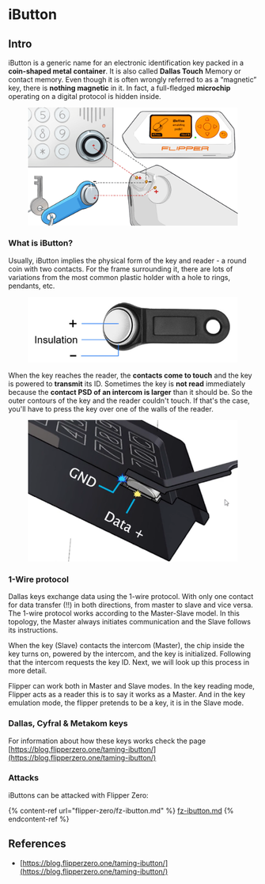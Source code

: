 # iButton


## Intro

iButton is a generic name for an electronic identification key packed in a **coin-shaped metal container**. It is also called **Dallas Touch** Memory or contact memory. Even though it is often wrongly referred to as a “magnetic” key, there is **nothing magnetic** in it. In fact, a full-fledged **microchip** operating on a digital protocol is hidden inside.

<figure><img src="../../.gitbook/assets/image (915).png" alt=""><figcaption></figcaption></figure>

### What is iButton? <a href="#what-is-ibutton" id="what-is-ibutton"></a>

Usually, iButton implies the physical form of the key and reader - a round coin with two contacts. For the frame surrounding it, there are lots of variations from the most common plastic holder with a hole to rings, pendants, etc.

<figure><img src="../../.gitbook/assets/image (1078).png" alt=""><figcaption></figcaption></figure>

When the key reaches the reader, the **contacts come to touch** and the key is powered to **transmit** its ID. Sometimes the key is **not read** immediately because the **contact PSD of an intercom is larger** than it should be. So the outer contours of the key and the reader couldn't touch. If that's the case, you'll have to press the key over one of the walls of the reader.

<figure><img src="../../.gitbook/assets/image (290).png" alt=""><figcaption></figcaption></figure>

### **1-Wire protocol** <a href="#id-1-wire-protocol" id="id-1-wire-protocol"></a>

Dallas keys exchange data using the 1-wire protocol. With only one contact for data transfer (!!) in both directions, from master to slave and vice versa. The 1-wire protocol works according to the Master-Slave model. In this topology, the Master always initiates communication and the Slave follows its instructions.

When the key (Slave) contacts the intercom (Master), the chip inside the key turns on, powered by the intercom, and the key is initialized. Following that the intercom requests the key ID. Next, we will look up this process in more detail.

Flipper can work both in Master and Slave modes. In the key reading mode, Flipper acts as a reader this is to say it works as a Master. And in the key emulation mode, the flipper pretends to be a key, it is in the Slave mode.

### Dallas, Cyfral & Metakom keys

For information about how these keys works check the page [https://blog.flipperzero.one/taming-ibutton/](https://blog.flipperzero.one/taming-ibutton/)

### Attacks

iButtons can be attacked with Flipper Zero:

{% content-ref url="flipper-zero/fz-ibutton.md" %}
[fz-ibutton.md](flipper-zero/fz-ibutton.md)
{% endcontent-ref %}

## References

* [https://blog.flipperzero.one/taming-ibutton/](https://blog.flipperzero.one/taming-ibutton/)

